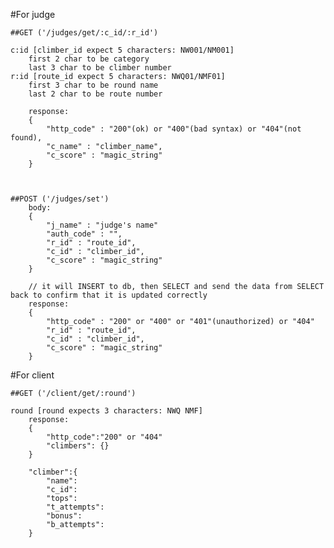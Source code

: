 #For judge

	##GET ('/judges/get/:c_id/:r_id')

	c:id [climber_id expect 5 characters: NW001/NM001]
		first 2 char to be category
		last 3 char to be climber number
	r:id [route_id expect 5 characters: NWQ01/NMF01]
		first 3 char to be round name
		last 2 char to be route number

		response:
		{
			"http_code" : "200"(ok) or "400"(bad syntax) or "404"(not found),
			"c_name" : "climber_name",
			"c_score" : "magic_string"
		}



	##POST ('/judges/set')
		body:
		{
			"j_name" : "judge's name"
			"auth_code" : "",
			"r_id" : "route_id",
			"c_id" : "climber_id",
			"c_score" : "magic_string"
		}

		// it will INSERT to db, then SELECT and send the data from SELECT back to confirm that it is updated correctly
		response:
		{
			"http_code" : "200" or "400" or "401"(unauthorized) or "404"
			"r_id" : "route_id",
			"c_id" : "climber_id",
			"c_score" : "magic_string"
		}



#For client

	##GET ('/client/get/:round')

	round [round expects 3 characters: NWQ NMF]
		response:
		{
			"http_code":"200" or "404"
			"climbers": {}
		}

		"climber":{
			"name":
			"c_id":
			"tops":
			"t_attempts":
			"bonus":
			"b_attempts":
		}